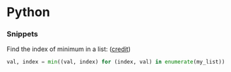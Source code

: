 # Python

### Snippets

Find the index of minimum in a list: \([credit](https://stackoverflow.com/a/13301022/10668706)\)

```py
val, index = min((val, index) for (index, val) in enumerate(my_list))
```
